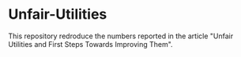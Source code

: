 # Unfair-Utilities
This repository redroduce the numbers reported in the article "Unfair Utilities and First Steps Towards Improving Them".

